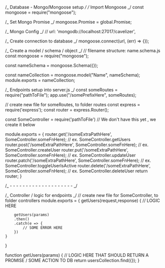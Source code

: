 /_ Database - Mongo/Mongoose setup _/
/_ Import Mongoose _/
const mongoose = require("mongoose");

/_ Set Mongo Promise _/
mongoose.Promise = global.Promise;

/_ Mongo Config _/
// url: 'mongodb://localhost:27017/cavelizer',

/_ Create connection to database _/
mongoose.connect(url, (err) => {});

/_ Create a model / schema / object _/
// filename structure: name.schema.js
const mongoose = require("mongoose");

const nameSchema = mongoose.Schema({});

const nameCollection = mongoose.model("Name", nameSchema);
module.exports = nameCollection;

/_ Endpoints setup into server.js _/
const someRoutes = require("pathToFile");
app.use("/somePrefixHere", someRoutes);

// create new file for someRoutes, to folder routes
const express = require('express');
const router = express.Router();

const SomeController = require('pathToFile') // We don't have this yet , we create it below

module.exports = {
router.get('/someExtraPathHere', SomeController.someFnHere); // ex. SomeController.getUsers
router.post('/someExtraPathHere', SomeController.someFnHere); // ex. SomeController.createUser
router.put('/someExtraPathHere', SomeController.someFnHere); // ex. SomeController.updateUser
router.patch('/someExtraPathHere', SomeController.someFnHere); // ex. SomeController.toggleUserIsActive
router.delete('/someExtraPathHere', SomeController.someFnHere); // ex. SomeController.deleteUser
return router;
}

/_ - - - - - - - - - - - - - - - - - - - - _/

/_ Controller / logic for endpoints _/
// create new file for SomeController, to folder controllers
module.exports = {
getUsers(request,response) {
// LOGIC HERE

        getUsers(params)
        .then()
        .catch(e => {
            // SOME ERROR HERE
        })
    }

}

function getUsers(params) {
// LOGIC HERE THAT SHOULD RETURN A PROMISE / SOME ACTION TO DB
return usersCollection.find({});
}
